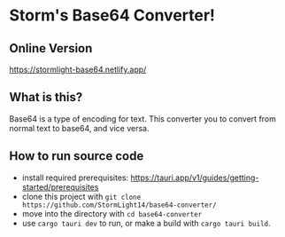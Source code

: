 # Storm's Base64 Converter!

## Online Version
https://stormlight-base64.netlify.app/

## What is this?
Base64 is a type of encoding for text. This converter you to convert from normal text to base64, and vice versa.

## How to run source code
* install required prerequisites: https://tauri.app/v1/guides/getting-started/prerequisites
* clone this project with `git clone https://github.com/StormLight14/base64-converter/`
* move into the directory with `cd base64-converter`
* use `cargo tauri dev` to run, or make a build with `cargo tauri build`.

